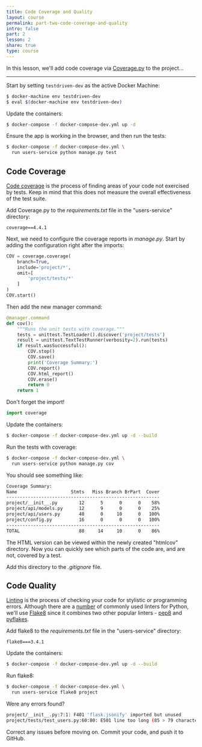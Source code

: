 ```yaml
---
title: Code Coverage and Quality
layout: course
permalink: part-two-code-coverage-and-quality
intro: false
part: 2
lesson: 2
share: true
type: course
---
```


In this lesson, we'll add code coverage via [Coverage.py](http://coverage.readthedocs.io) to the project...

---

Start by setting `testdriven-dev` as the active Docker Machine:

```sh
$ docker-machine env testdriven-dev
$ eval $(docker-machine env testdriven-dev)
```

Update the containers:

```sh
$ docker-compose -f docker-compose-dev.yml up -d
```

Ensure the app is working in the browser, and then run the tests:

```sh
$ docker-compose -f docker-compose-dev.yml \
  run users-service python manage.py test
```

## Code Coverage

[Code coverage](https://en.wikipedia.org/wiki/Code_coverage) is the process of finding areas of your code not exercised by tests. Keep in mind that this does not measure the overall effectiveness of the test suite.

Add Coverage.py to the *requirements.txt* file in the "users-service" directory:

```
coverage==4.4.1
```

Next, we need to configure the coverage reports in *manage.py*. Start by adding the configuration right after the imports:

```python
COV = coverage.coverage(
    branch=True,
    include='project/*',
    omit=[
        'project/tests/*'
    ]
)
COV.start()
```

Then add the new manager command:

```python
@manager.command
def cov():
    """Runs the unit tests with coverage."""
    tests = unittest.TestLoader().discover('project/tests')
    result = unittest.TextTestRunner(verbosity=2).run(tests)
    if result.wasSuccessful():
        COV.stop()
        COV.save()
        print('Coverage Summary:')
        COV.report()
        COV.html_report()
        COV.erase()
        return 0
    return 1
```

Don't forget the import!

```python
import coverage
```

Update the containers:

```sh
$ docker-compose -f docker-compose-dev.yml up -d --build
```

Run the tests with coverage:

```sh
$ docker-compose -f docker-compose-dev.yml \
  run users-service python manage.py cov
```

You should see something like:

```sh
Coverage Summary:
Name                    Stmts   Miss Branch BrPart  Cover
---------------------------------------------------------
project/__init__.py        12      5      0      0    58%
project/api/models.py      12      9      0      0    25%
project/api/users.py       48      0     10      0   100%
project/config.py          16      0      0      0   100%
---------------------------------------------------------
TOTAL                      88     14     10      0    86%
```

The HTML version can be viewed within the newly created "htmlcov" directory. Now you can quickly see which parts of the code are, and are not, covered by a test.

Add this directory to the *.gitignore* file.

## Code Quality

[Linting](https://stackoverflow.com/a/8503586/1799408) is the process of checking your code for stylistic or programming errors. Although there are a [number](https://stackoverflow.com/a/7925369/1799408) of commonly used linters for Python, we'll use [Flake8](https://gitlab.com/pycqa/flake8) since it combines two other popular linters - [pep8](https://pypi.python.org/pypi/pep8) and [pyflakes](https://pypi.python.org/pypi/pyflakes).

Add flake8 to the *requirements.txt* file in the "users-service" directory:

```
flake8===3.4.1
```

Update the containers:

```sh
$ docker-compose -f docker-compose-dev.yml up -d --build
```

Run flake8:

```sh
$ docker-compose -f docker-compose-dev.yml \
  run users-service flake8 project
```

Were any errors found?

```sh
project/__init__.py:7:1: F401 'flask.jsonify' imported but unused
project/tests/test_users.py:60:80: E501 line too long (85 > 79 characters)
```

Correct any issues before moving on. Commit your code, and push it to GitHub.
